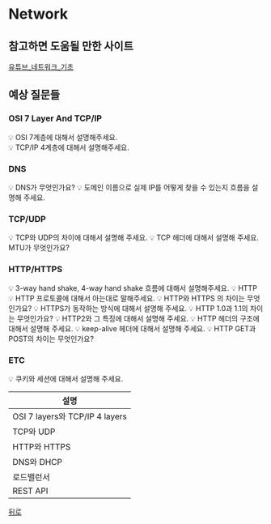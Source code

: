 # Network  
## 참고하면 도움될 만한 사이트    
[유튜브_네트워크_기초](https://www.youtube.com/playlist?list=PL0d8NnikouEWcF1jJueLdjRIC4HsUlULi)   

## 예상 질문들 
### OSI 7 Layer And TCP/IP
💡 OSI 7계층에 대해서 설명해주세요.   
💡 TCP/IP 4계층에 대해서 설명해주세요.  
### DNS
💡 DNS가 무엇인가요?
💡 도메인 이름으로 실제 IP를 어떻게 찾을 수 있는지 흐름을 설명해 주세요.
### TCP/UDP
💡 TCP와 UDP의 차이에 대해서 설명해 주세요.
💡 TCP 헤더에 대해서 설명해 주세요.
MTU가 무엇인가요?
### HTTP/HTTPS
💡 3-way hand shake, 4-way hand shake 흐름에 대해서 설명해주세요.
💡 HTTP
💡 HTTP 프로토콜에 대해서 아는대로 말해주세요.
💡 HTTP와 HTTPS 의 차이는 무엇인가요?
💡 HTTPS가 동작하는 방식에 대해서 설명해 주세요.
💡 HTTP 1.0과 1.1의 차이는 무엇인가요?
💡 HTTP2와 그 특징에 대해서 설명해 주세요.
💡 HTTP 헤더의 구조에 대해서 설명해 주세요.
💡 keep-alive 헤더에 대해서 설명해 주세요.
💡 HTTP GET과 POST의 차이는 무엇인가요?
### ETC
💡 쿠키와 세션에 대해서 설명해 주세요.
    
|설명|  
|---|   
|OSI 7 layers와 TCP/IP 4 layers|
|TCP와 UDP| 
|HTTP와 HTTPS|  
|DNS와 DHCP|   
|로드밸런서|   
|REST API|   


[뒤로](#)

